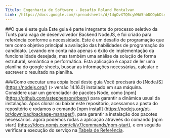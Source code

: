 ```yaml
---
Título: Engenharia de Software - Desafio Roland Montalvan
Link: /https://docs.google.com/spreadsheets/d/1dgOvXTQ0cyWHA5hbDOOpbDL4V7QVoZxt5kVykGK5jfw/edit#gid=0/
---
```


##O que é este guia
Este guia é parte integrante do processo seletivo da Tunts para vaga de desenvolvedor Backend NodeJS, e foi criado para referência conforme a necessidade. 
Este é um desafio de programação que tem como objetivo principal a avaliação das habilidades de programação do candidato. 
Levando em conta não apenas o êxito de implementação da funcionalidade desejada, mas também uma análise da solução de forma estrutural, semântica e performática.
Esta aplicação é capaz de ler uma planilha do google sheets, buscar as informações necessárias, calcular e escrever o resultado na planilha. 

###Como executar uma cópia local deste guia
Você precisará do [NodeJS] (https://nodejs.org/) (> versão 14.16.0) instalado em sua máquina. 
Considere usar um gerenciador de pacotes Node, como [npm] (https://github.com/sstephenson/rbenv) para garantir a dinâmica usual da instalação. 
Apos clonar ou baixar este repositório, acessamos a pasta do repositório e rodamos o comando [npm install] (https://nodejs.org/pt-br/download/package-manager/), 
para garantir a instalação dos pacotes necessários. agora podemos rodas a aplicação atraveés do comando [npm start] (https://docs.npmjs.com/cli/v7/commands/npm-start), 
e em seguida verificar a execução do serviço na [Tabela de Referência](https://docs.google.com/spreadsheets/d/1dgOvXTQ0cyWHA5hbDOOpbDL4V7QVoZxt5kVykGK5jfw/edit#gid=0).
